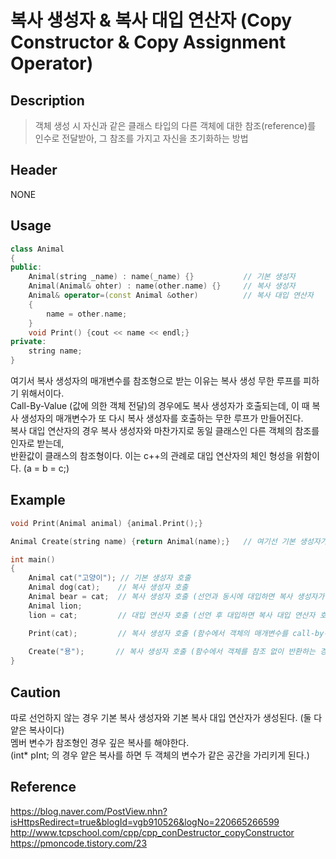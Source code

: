 # 복사 생성자 & 복사 대입 연산자 (Copy Constructor & Copy Assignment Operator)


## Description
> 객체 생성 시 자신과 같은 클래스 타입의 다른 객체에 대한 참조(reference)를 인수로 전달받아, 그 참조를 가지고 자신을 초기화하는 방법

## Header
NONE

## Usage
```c++
class Animal
{
public:
    Animal(string _name) : name(_name) {}           // 기본 생성자
    Animal(Animal& ohter) : name(other.name) {}     // 복사 생성자
    Animal& operator=(const Animal &other)          // 복사 대입 연산자
    {
        name = other.name;
    }
    void Print() {cout << name << endl;}
private:
    string name;
}
```
여기서 복사 생성자의 매개변수를 참조형으로 받는 이유는 복사 생성 무한 루프를 피하기 위해서이다.   
Call-By-Value (값에 의한 객체 전달)의 경우에도 복사 생성자가 호출되는데, 이 때 복사 생성자의 매개변수가 또 다시 복사 생성자를 호출하는 무한 루프가 만들어진다.   
복사 대입 연산자의 경우 복사 생성자와 마찬가지로 동일 클래스인 다른 객체의 참조를 인자로 받는데,   
반환값이 클래스의 참조형이다. 이는 c++의 관례로 대입 연산자의 체인 형성을 위함이다. (a = b = c;)

##  Example
```c++
void Print(Animal animal) {animal.Print();}

Animal Create(string name) {return Animal(name);}   // 여기선 기본 생성자가 호출 되지만

int main()
{
    Animal cat("고양이"); // 기본 생성자 호출
    Animal dog(cat);    // 복사 생성자 호출
    Animal bear = cat;  // 복사 생성자 호출 (선언과 동시에 대입하면 복사 생성자가 호출된다.)
    Animal lion;
    lion = cat;         // 대입 연산자 호출 (선언 후 대입하면 복사 대입 연산자 호출)

    Print(cat);         // 복사 생성자 호출 (함수에서 객체의 매개변수를 call-by-value로 넘겨주는 경우)
    
    Create("용");       // 복사 생성자 호출 (함수에서 객체를 참조 없이 반환하는 경우 복사된 사본을 반환)
}
```

## Caution
따로 선언하지 않는 경우 기본 복사 생성자와 기본 복사 대입 연산자가 생성된다. (둘 다 얕은 복사이다)   
멤버 변수가 참조형인 경우 깊은 복사를 해야한다.   
(int* pInt; 의 경우 얕은 복사를 하면 두 객체의 변수가 같은 공간을 가리키게 된다.)

## Reference
https://blog.naver.com/PostView.nhn?isHttpsRedirect=true&blogId=vgb910526&logNo=220665266599
http://www.tcpschool.com/cpp/cpp_conDestructor_copyConstructor   
https://pmoncode.tistory.com/23